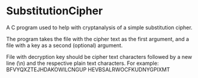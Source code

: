 # SubstitutionCipher
A C program used to help with cryptanalysis of a simple substitution cipher.

The program takes the file with the cipher text as the first argument, and a file with a key as a second (optional) argument.

File with decryption key should be cipher text characters followed by a new line (\n) and the respective plain text characters. For example:
BFVYQXZTEJHDAKOWILCNGUP
HEVBSALRWOCFKUDNYGPIXMT
